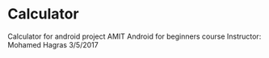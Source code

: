 # Calculator
Calculator for android project
AMIT Android for beginners course
Instructor: Mohamed Hagras
3/5/2017
